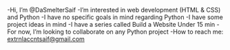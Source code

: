 -Hi, I’m @DaSmelterSaif
-I’m interested in web development (HTML & CSS) and Python
-I have no specific goals in mind regarding Python
-I have some project ideas in mind
-I have a series called Build a Website Under 15 min
-For now, I’m looking to collaborate on any Python project
-How to reach me: extrnlaccntsaif@gmail.com

<!---
DaSmelterSaif/DaSmelterSaif is a ✨ special ✨ repository because its `README.md` (this file) appears on your GitHub profile.
You can click the Preview link to take a look at your changes.
--->
